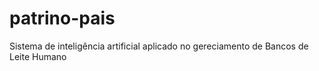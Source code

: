 # patrino-pais
Sistema de inteligência artificial aplicado no gereciamento de Bancos de Leite Humano
